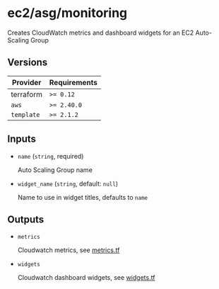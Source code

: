 # ec2/asg/monitoring

Creates CloudWatch metrics and dashboard widgets for an EC2 Auto-Scaling Group

<!-- bin/docs -->

## Versions

| Provider | Requirements |
|-|-|
| terraform | `>= 0.12` |
| `aws` | `>= 2.40.0` |
| `template` | `>= 2.1.2` |

## Inputs

* `name` (`string`, required)

    Auto Scaling Group name

* `widget_name` (`string`, default: `null`)

    Name to use in widget titles, defaults to `name`



## Outputs

* `metrics`

    Cloudwatch metrics, see [metrics.tf](./metrics.tf)

* `widgets`

    Cloudwatch dashboard widgets, see [widgets.tf](./widgets.tf)
